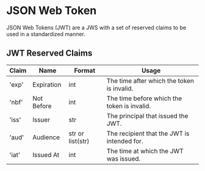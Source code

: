 # JSON Web Token

JSON Web Tokens (JWT) are a JWS with a set of reserved claims to be used
in a standardized manner.

## JWT Reserved Claims

| Claim | Name       | Format           | Usage                                       |
| ----- | ---------- | ---------------- | ------------------------------------------- |
| 'exp' | Expiration | int              | The time after which the token is invalid.  |
| 'nbf' | Not Before | int              | The time before which the token is invalid. |
| 'iss' | Issuer     | str              | The principal that issued the JWT.          |
| 'aud' | Audience   | str or list(str) | The recipient that the JWT is intended for. |
| 'iat' | Issued At  | int              | The time at which the JWT was issued.       |
